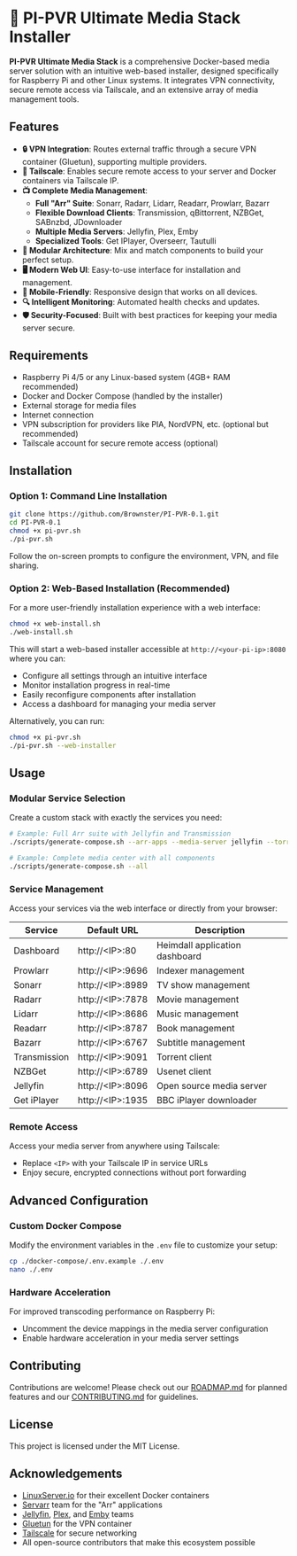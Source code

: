 # 🐳 PI-PVR Ultimate Media Stack Installer

**PI-PVR Ultimate Media Stack** is a comprehensive Docker-based media server solution with an intuitive web-based installer, designed specifically for Raspberry Pi and other Linux systems. It integrates VPN connectivity, secure remote access via Tailscale, and an extensive array of media management tools.

## Features

- **🔒 VPN Integration**: Routes external traffic through a secure VPN container (Gluetun), supporting multiple providers.
- **🔗 Tailscale**: Enables secure remote access to your server and Docker containers via Tailscale IP.
- **📺 Complete Media Management**:
  - **Full "Arr" Suite**: Sonarr, Radarr, Lidarr, Readarr, Prowlarr, Bazarr
  - **Flexible Download Clients**: Transmission, qBittorrent, NZBGet, SABnzbd, JDownloader
  - **Multiple Media Servers**: Jellyfin, Plex, Emby
  - **Specialized Tools**: Get IPlayer, Overseerr, Tautulli
- **🔄 Modular Architecture**: Mix and match components to build your perfect setup.
- **🖥️ Modern Web UI**: Easy-to-use interface for installation and management.
- **📱 Mobile-Friendly**: Responsive design that works on all devices.
- **🔍 Intelligent Monitoring**: Automated health checks and updates.
- **🛡️ Security-Focused**: Built with best practices for keeping your media server secure.

## Requirements

- Raspberry Pi 4/5 or any Linux-based system (4GB+ RAM recommended)
- Docker and Docker Compose (handled by the installer)
- External storage for media files
- Internet connection
- VPN subscription for providers like PIA, NordVPN, etc. (optional but recommended)
- Tailscale account for secure remote access (optional)

## Installation

### Option 1: Command Line Installation

```bash
git clone https://github.com/Brownster/PI-PVR-0.1.git
cd PI-PVR-0.1
chmod +x pi-pvr.sh
./pi-pvr.sh
```

Follow the on-screen prompts to configure the environment, VPN, and file sharing.

### Option 2: Web-Based Installation (Recommended)

For a more user-friendly installation experience with a web interface:

```bash
chmod +x web-install.sh
./web-install.sh
```

This will start a web-based installer accessible at `http://<your-pi-ip>:8080` where you can:
- Configure all settings through an intuitive interface
- Monitor installation progress in real-time
- Easily reconfigure components after installation
- Access a dashboard for managing your media server

Alternatively, you can run:

```bash
chmod +x pi-pvr.sh
./pi-pvr.sh --web-installer
```

## Usage

### Modular Service Selection

Create a custom stack with exactly the services you need:

```bash
# Example: Full Arr suite with Jellyfin and Transmission
./scripts/generate-compose.sh --arr-apps --media-server jellyfin --torrent-client transmission

# Example: Complete media center with all components
./scripts/generate-compose.sh --all
```

### Service Management

Access your services via the web interface or directly from your browser:

| Service | Default URL | Description |
|---------|-------------|-------------|
| Dashboard | http://\<IP\>:80 | Heimdall application dashboard |
| Prowlarr | http://\<IP\>:9696 | Indexer management |
| Sonarr | http://\<IP\>:8989 | TV show management |
| Radarr | http://\<IP\>:7878 | Movie management |
| Lidarr | http://\<IP\>:8686 | Music management |
| Readarr | http://\<IP\>:8787 | Book management |
| Bazarr | http://\<IP\>:6767 | Subtitle management |
| Transmission | http://\<IP\>:9091 | Torrent client |
| NZBGet | http://\<IP\>:6789 | Usenet client |
| Jellyfin | http://\<IP\>:8096 | Open source media server |
| Get iPlayer | http://\<IP\>:1935 | BBC iPlayer downloader |

### Remote Access

Access your media server from anywhere using Tailscale:
- Replace `<IP>` with your Tailscale IP in service URLs
- Enjoy secure, encrypted connections without port forwarding

## Advanced Configuration

### Custom Docker Compose

Modify the environment variables in the `.env` file to customize your setup:

```bash
cp ./docker-compose/.env.example ./.env
nano ./.env
```

### Hardware Acceleration

For improved transcoding performance on Raspberry Pi:
- Uncomment the device mappings in the media server configuration
- Enable hardware acceleration in your media server settings

## Contributing

Contributions are welcome! Please check out our [ROADMAP.md](ROADMAP.md) for planned features and our [CONTRIBUTING.md](CONTRIBUTING.md) for guidelines.

## License

This project is licensed under the MIT License.

## Acknowledgements

- [LinuxServer.io](https://linuxserver.io/) for their excellent Docker containers
- [Servarr](https://wiki.servarr.com/) team for the "Arr" applications
- [Jellyfin](https://jellyfin.org/), [Plex](https://www.plex.tv/), and [Emby](https://emby.media/) teams
- [Gluetun](https://github.com/qdm12/gluetun) for the VPN container
- [Tailscale](https://tailscale.com/) for secure networking
- All open-source contributors that make this ecosystem possible